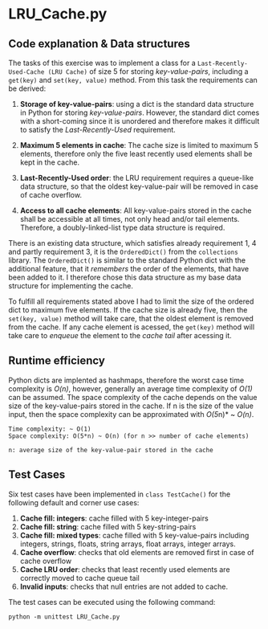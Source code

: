 # LRU_Cache.py

## Code explanation & Data structures

The tasks of this exercise was to implement a class for a `Last-Recently-Used-Cache (LRU Cache)` of size 5 for storing *key-value-pairs*, including a `get(key)` and `set(key, value)` method. From this task the requirements can be derived:

1. **Storage of key-value-pairs**: using a dict is the standard data structure in Python for storing *key-value-pairs*. However, the standard dict comes with a short-coming since it is unordered and therefore makes it difficult to satisfy the *Last-Recently-Used* requirement.

2. **Maximum 5 elements in cache**: The cache size is limited to maximum 5 elements, therefore only the five least recently used elements shall be kept in the cache.

3. **Last-Recently-Used order**: the LRU requirement requires a queue-like data structure, so that the oldest key-value-pair will be removed in case of cache overflow.

4. **Access to all cache elements**: All key-value-pairs stored in the cache shall be accessible at all times, not only head and/or tail elements. Therefore, a doubly-linked-list type data structure is required.

There is an existing data structure, which satisfies already requirement 1, 4 and partly requirement 3, it is the `OrderedDict()` from the `collections` library. The `OrderedDict()` is similar to the standard Python dict with the additional feature, that it *remembers* the order of the elements, that have been added to it. I therefore chose this data structure as my base data structure for implementing the cache.

To fulfill all requirements stated above I had to limit the size of the ordered dict to maximum five elements. If the cache size is already five, then the `set(key, value)` method will take care, that the oldest element is removed from the cache. If any cache element is acessed, the `get(key)` method will take care to *enqueue* the element to the *cache tail* after acessing it.


## Runtime efficiency

Python dicts are implented as hashmaps, therefore the worst case time complexity is *O(n)*, however, generally an average time complexity of *O(1)* can be assumed. The space complexity of the cache depends on the value size of the key-value-pairs stored in the cache. If n is the size of the value input, then the space complexity can be approximated with *O(5*n)* ~ *O(n)*.
```
Time complexity: ~ O(1)
Space complexity: O(5*n) ~ O(n) (for n >> number of cache elements)

n: average size of the key-value-pair stored in the cache
```

## Test Cases

Six test cases have been implemented in `class TestCache()` for the following default and corner use cases:

1. **Cache fill: integers**: cache filled with 5 key-integer-pairs
2. **Cache fill: string**: cache filled with 5 key-string-pairs
3. **Cache fill: mixed types**: cache filled with 5 key-value-pairs including integers, strings, floats, string arrays, float arrays, integer arrays.
4. **Cache overflow**: checks that old elements are removed first in case of cache overflow
5. **Cache LRU order**: checks that least recently used elements are correctly moved to cache queue tail
6. **Invalid inputs**: checks that null entries are not added to cache.

The test cases can be executed using the following command:

```
python -m unittest LRU_Cache.py
```
